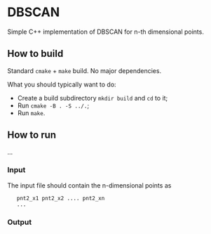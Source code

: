 # DBSCAN
Simple C++ implementation of DBSCAN for n-th dimensional points.

## How to build 
Standard `cmake` + `make` build. No major dependencies.

What you should typically want to do:
* Create a build subdirectory `mkdir build` and `cd` to it;
* Run `cmake -B . -S ../.`;
* Run `make`.

## How to run
...

### Input
The input file should contain the n-dimensional points as
```pnt1_x1 pnt1_x2 .... pnt1_xn
   pnt2_x1 pnt2_x2 .... pnt2_xn
   ...
```

### Output

